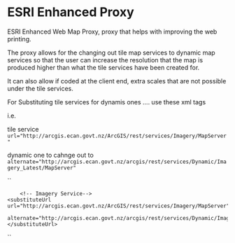 ESRI Enhanced Proxy
===================

ESRI Enhanced Web Map Proxy, proxy that helps with improving the web printing.

The proxy allows for the changing out tile map services to dynamic map services so that the user can increase the resolution that the map is produced higher than what the tile services have been created for.

It can also allow if coded at the client end, extra scales that are not possible under the tile services.


For Substituting tile services for dynamis ones .... use these xml tags

i.e. 

tile service
``
url="http://arcgis.ecan.govt.nz/ArcGIS/rest/services/Imagery/MapServer"
``

dynamic one to cahnge out to
``
alternate="http://arcgis.ecan.govt.nz/arcgis/rest/services/Dynamic/Imagery_Latest/MapServer"
``

``
	<substituteUrls>
		<!-- serverUrl options:
			url = location of the ArcGIS Server map service that is to be substituted/swapped out.
			alternate = location of the ArcGIS Server map service that is to be used instead of the given url.
	    -->

		<!-- Imagery Service-->
    <substituteUrl url="http://arcgis.ecan.govt.nz/ArcGIS/rest/services/Imagery/MapServer"
            alternate="http://arcgis.ecan.govt.nz/arcgis/rest/services/Dynamic/Imagery_Latest/MapServer"></substituteUrl>
  </substituteUrls>
``
